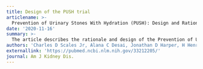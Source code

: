 ```yaml
---
title: Design of the PUSH trial
articlename: >-
  Prevention of Urinary Stones With Hydration (PUSH): Design and Rationale of a Clinical Trial  
date: '2020-11-16'
summary: >-
  The article describes the rationale and design of the Prevention of Urinary Stones with Hydration (PUSH) study, a randomized trial of a multi-component behavioral intervention program to increase and maintain high fluid intake. Participants are randomized (1:1 ratio) to intervention or control arm. The target sample size is 1642 participants.
authors: 'Charles D Scales Jr, Alana C Desai, Jonathan D Harper, H Henry Lai, Naim M Maalouf, Peter P Reese, Gregory E Tasian, Hussein R Al-Khalidi, Ziya Kirkali, Hunter Wessells, Urinary Stone Disease Research Network'
externallink: 'https://pubmed.ncbi.nlm.nih.gov/33212205/'
journal: Am J Kidney Dis.
---
```



